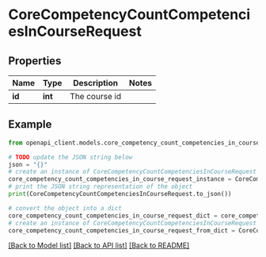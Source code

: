# CoreCompetencyCountCompetenciesInCourseRequest


## Properties

Name | Type | Description | Notes
------------ | ------------- | ------------- | -------------
**id** | **int** | The course id | 

## Example

```python
from openapi_client.models.core_competency_count_competencies_in_course_request import CoreCompetencyCountCompetenciesInCourseRequest

# TODO update the JSON string below
json = "{}"
# create an instance of CoreCompetencyCountCompetenciesInCourseRequest from a JSON string
core_competency_count_competencies_in_course_request_instance = CoreCompetencyCountCompetenciesInCourseRequest.from_json(json)
# print the JSON string representation of the object
print(CoreCompetencyCountCompetenciesInCourseRequest.to_json())

# convert the object into a dict
core_competency_count_competencies_in_course_request_dict = core_competency_count_competencies_in_course_request_instance.to_dict()
# create an instance of CoreCompetencyCountCompetenciesInCourseRequest from a dict
core_competency_count_competencies_in_course_request_from_dict = CoreCompetencyCountCompetenciesInCourseRequest.from_dict(core_competency_count_competencies_in_course_request_dict)
```
[[Back to Model list]](../README.md#documentation-for-models) [[Back to API list]](../README.md#documentation-for-api-endpoints) [[Back to README]](../README.md)


